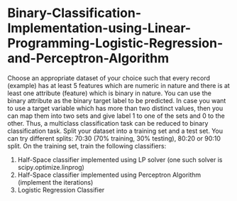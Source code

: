 # Binary-Classification-Implementation-using-Linear-Programming-Logistic-Regression-and-Perceptron-Algorithm
Choose an appropriate dataset of your choice such that every record (example) has at least 5 features which are numeric in nature and there is at least one attribute (feature) which is binary in nature. You can use the binary attribute as the binary target label to be predicted. In case you want to use a target variable which has more than two distinct values, then you can map them into two sets and give label 1 to one of the sets and 0 to the other. Thus, a multiclass classification task can be reduced to binary classification task.
Split your dataset into a training set and a test set. You can try different splits: 70:30 (70% training, 30% testing), 80:20 or 90:10 split.
On the training set, train the following classifiers:
1. Half-Space classifier implemented using LP solver (one such solver is scipy.optimize.linprog)
2. Half-Space classifier implemented using Perceptron Algorithm (implement the iterations)
3. Logistic Regression Classifier
